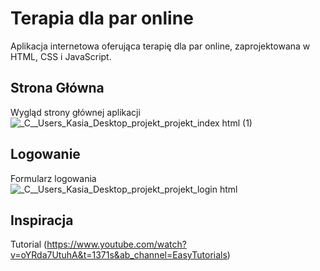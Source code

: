 # Terapia dla par online
Aplikacja internetowa oferująca terapię dla par online, zaprojektowana w HTML, CSS i JavaScript.
## Strona Główna
Wygląd strony głównej aplikacji
![_C__Users_Kasia_Desktop_projekt_projekt_index html (1)](https://user-images.githubusercontent.com/94643456/224186097-cfbe5fe9-153f-4845-a5ff-b8b1833b880b.png)

## Logowanie
Formularz logowania
![_C__Users_Kasia_Desktop_projekt_projekt_login html](https://user-images.githubusercontent.com/94643456/224186994-0d774415-c9bc-4f47-9b81-c9cedda7a8b7.png)



## Inspiracja
Tutorial (https://www.youtube.com/watch?v=oYRda7UtuhA&t=1371s&ab_channel=EasyTutorials)
